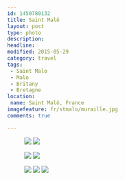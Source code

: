 ```yaml
---
id: 1450780132
title: Saint Malô
layout: post
type: photo
description:
headline: 
modified: 2015-05-29
category: travel
tags:
 - Saint Malo
 - Malo
 - Britany
 - Bretagne
location:
 name: Saint Malô, France
imagefeature: fr/stmalo/muraille.jpg
comments: true

---
```


<figure class="half">
  <a href="/images/fr/stmalo/escalier_mer.jpg"><img src="/images/scale/fr/stmalo/escalier_mer.jpg"/></a>
  <a href="/images/fr/stmalo/house.jpg"><img src="/images/scale/fr/stmalo/house.jpg"/></a>
  <figcaption></figcaption>
</figure>

<figure class="half">
  <a href="/images/fr/stmalo/mairie.jpg"><img src="/images/scale/fr/stmalo/mairie.jpg"/></a>
  <a href="/images/fr/stmalo/muraille.jpg"><img src="/images/scale/fr/stmalo/muraille.jpg"/></a>
  <figcaption></figcaption>
</figure>

<figure class="third">
  <a href="/images/fr/stmalo/beach.jpg"><img src="/images/scale/fr/stmalo/beach.jpg"/></a>
  <a href="/images/fr/stmalo/bouchot.jpg"><img src="/images/scale/fr/stmalo/bouchot.jpg"/></a>
  <a href="/images/fr/stmalo/digue.jpg"><img src="/images/scale/fr/stmalo/digue.jpg"/></a>
  <figcaption></figcaption>
</figure>

